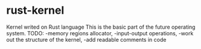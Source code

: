# rust-kernel
Kernel writed on Rust language
This is the basic part of the future operating system.
TODO:
-memory regions allocator,
-input-output operations,
-work out the structure of the kernel,
-add readable comments in code
